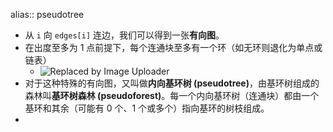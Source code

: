 alias:: pseudotree

- 从 `i` 向 `edges[i]` 连边，我们可以得到一张**有向图**。
- 在出度至多为 1 点前提下，每个连通块至多有一个环（如无环则退化为单点或链表）
	- ![Replaced by Image Uploader](https://vip2.loli.io/2022/08/09/dGpycI8WCwKBOMR.png)
- 对于这种特殊的有向图，又叫做**内向基环树 (pseudotree)**，由基环树组成的森林叫**基环树森林 (pseudoforest)**。每一个内向基环树（连通块）都由一个基环和其余（可能有 0 个、1 个或多个）指向基环的树枝组成。
-